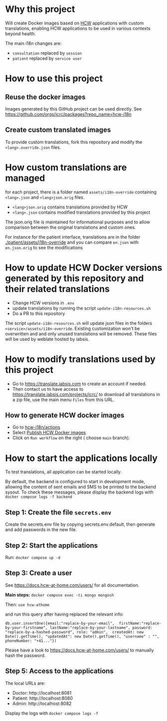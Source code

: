  # Why this project

Will create Docker images based on [HCW](https://github.com/HCW-home) applications with custom translations, enabling HCW applications to be used in various contexts beyond health.


The main i18n changes are:
- `consultation` replaced by `session`
- `patient` replaced by `service user`

# How to use this project

## Reuse the docker images
Images generated by this GitHub project can be used directly. See  https://github.com/orgs/icrc/packages?repo_name=hcw-i18n

## Create custom translated images
To provide custom translations, fork this repository and modify the `<lang>.override.json` files.


# How custom translations are managed
for each project, there is a folder named `assets/i18n-override` containing `<lang>.json` and `<lang>json.orig` files.
- `<lang>json.orig` contains translations provided by HCW
- `<lang>.json` contains modified translations provided by this project

The <lang>json.orig file is maintained for informational purposes and to allow comparison between the original translations and custom ones.


For instance for the patient interface, translations are in the folder [./patient/assets/i18n-override](./patient/assets/i18n-override) and you can compare `en.json` with `en.json.orig` to see the modifications

# How to update HCW Docker versions generated by this repository and their related translations
- Change HCW versions in `.env`
- update translations by running the script `update-i18n-resources.sh`
- Do a PR to this repository 

The script `update-i18n-resources.sh` will update json files in the folders `<service>/assets/i18n-override`.
Existing customization won't be overwritten and and only unused translations will be removed.
These files will be used by weblate hosted by iabsis.

# How to modify translations used by this project

- Go to https://translate.iabsis.com to create an account if needed.
- Then contact us to have access to https://translate.iabsis.com/projects/icrc/
to download all translations in a zip file, use the main menu `Files` from this URL.

## How to generate HCW docker images
- Go to [hcw-i18n/actions](https://github.com/icrc/hcw-i18n/actions)
- Select [Publish HCW Docker images](https://github.com/icrc/hcw-i18n/actions/workflows/publish-hcw-docker-images.yml)
- Click on `Run workflow` on the right ( choose `main` branch).

# How to start the applications locally

To test translations, all application can be started locally.

By default, the backend is configured to start in development mode, allowing the content of sent emails and SMS to be printed to the backend sysout. To check these messages, please display the backend logs with `docker compose logs -f backend`

## Step 1: Create the file `secrets.env` 
Create the secrets.env file by copying secrets.env.default, then generate and add passwords in the new file.

## Step 2: Start the applications

Run: `docker compose up -d`

## Step 3: Create a user
See https://docs.hcw-at-home.com/users/ for all documentation.

**Main steps:** 
`docker compose exec -ti mongo mongosh`

Then:
`use hcw-athome`

and run this query after having replaced the relevant info:

```
db.user.insertOne({email:"replace-by-your-email",  firstName:"replace-by-your-firstname", lastName:"replace-by-your-lastname", password: "replace-by-a-hashed-password", role: "admin",  createdAt: new Date().getTime(), "updatedAt": new Date().getTime(), "username" : "", phoneNumber: "+41..."})
```


Please have a look to https://docs.hcw-at-home.com/users/ to manually hash the password.


## Step 5: Access to the applications

The local URLs are: 

- Doctor: http://localhost:8081
- Patient: http://localhost:8080
- Admin: http://localhost:8082

Display the logs with `docker compose logs -f`